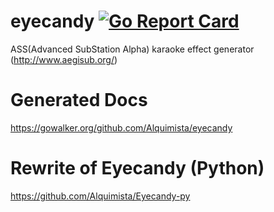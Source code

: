 # eyecandy   [![Go Report Card](https://goreportcard.com/badge/github.com/Alquimista/eyecandy)](https://goreportcard.com/report/github.com/Alquimista/eyecandy)
ASS(Advanced SubStation Alpha) karaoke effect generator (http://www.aegisub.org/)

# Generated Docs
https://gowalker.org/github.com/Alquimista/eyecandy

# Rewrite of Eyecandy (Python)
https://github.com/Alquimista/Eyecandy-py
